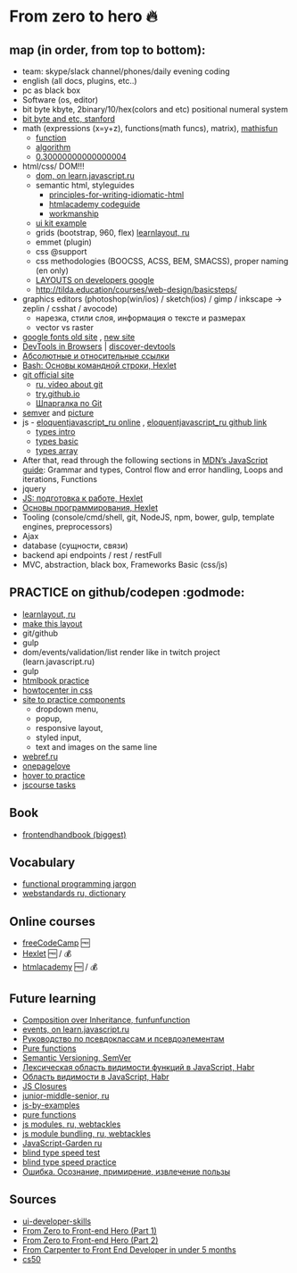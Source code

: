 # From zero to hero :fire:

## map (in order, from top to bottom):

- team: skype/slack channel/phones/daily evening coding
- english (all docs, plugins, etc..)
- pc as black box
- Software (os, editor)
- bit byte kbyte, 2binary/10/hex(colors and etc) positional numeral system
 - [bit byte and etc, stanford](https://web.stanford.edu/class/cs101/bits-bytes.html)
- math (expressions (x=y+z), functions(math funcs), matrix), [mathisfun](http://www.mathsisfun.com/index.htm)
  - [function](http://www.mathsisfun.com/definitions/function.html)
  - [algorithm](http://www.mathsisfun.com/definitions/algorithm.html)
  - [0.30000000000000004](http://0.30000000000000004.com/)
- html/css/ DOM!!!
  - [dom, on learn.javascript.ru](https://learn.javascript.ru/document)
  - semantic html, styleguides
    - [principles-for-writing-idiomatic-html](http://forwebdev.ru/html/principles-for-writing-idiomatic-html/)
    - [htmlacademy codeguide](https://htmlacademy.github.io/codeguide/)
    - [workmanship](http://workmanship.io/)
  - [ui kit example](https://s-media-cache-ak0.pinimg.com/736x/5f/c4/0e/5fc40e12a8e42bd5543c3d77ab1df14e.jpg)
  - grids (bootstrap, 960, flex) [learnlayout, ru](http://ru.learnlayout.com/)
  - emmet (plugin)
  - css @support
  - css methodologies (BOOCSS, ACSS, BEM, SMACSS), proper naming (en only)
  - [LAYOUTS on developers google](https://developers.google.com/web/fundamentals/design-and-ui/responsive/?hl=en)
  - http://tilda.education/courses/web-design/basicsteps/
- graphics editors (photoshop(win/ios) / sketch(ios) / gimp / inkscape -> zeplin / csshat / avocode)
  - нарезка, стили слоя, информация о тексте и размерах
  - vector vs raster
- [google fonts old site](https://www.google.com/fonts) , [new site](https://fonts.google.com/)
- [DevTools in Browsers](https://developer.chrome.com/devtools) | [discover-devtools](http://discover-devtools.codeschool.com/)
- [Абсолютные и относительные ссылки](http://htmlbook.ru/samhtml/ssylki/absolyutnye-i-otnositelnye-ssylki)
- [Bash: Основы командной строки, Hexlet](https://ru.hexlet.io/courses/bash)
- [git official site](https://git-scm.com/)
  - [ru, video about git](https://www.youtube.com/watch?v=PEKN8NtBDQ0)
  - [try.github.io](https://try.github.io/levels/1/challenges/1)
  - [Шпаргалка по Git](https://medium.com/@ABatickaya/%D1%88%D0%BF%D0%B0%D1%80%D0%B3%D0%B0%D0%BB%D0%BA%D0%B0-%D0%BF%D0%BE-git-55eeea487676#.egt8ws81g)
- [semver](http://semver.org/lang/ru/) and [picture](http://www.jontejada.com/blog/assets/semver03.png)
- js - [eloquentjavascript_ru online](https://karmazzin.gitbooks.io/eloquentjavascript_ru/content/) ,
    [eloquentjavascript_ru github link](https://github.com/karmazzin/eloquentjavascript_ru)
  - [types intro](https://learn.javascript.ru/types-intro)
  - [types basic](http://javascript.ru/basic/types)
  - [types array](https://learn.javascript.ru/array)
- After that, read through the following sections in [MDN’s JavaScript guide](https://developer.mozilla.org/en-US/docs/Web/JavaScript/Guide):
  Grammar and types, Control flow and error handling, Loops and iterations, Functions
- jquery
- [JS: подготовка к работе, Hexlet](https://ru.hexlet.io/courses/javascript_setup)
- [Основы программирования, Hexlet](https://ru.hexlet.io/courses/programming-basics)
- Tooling (console/cmd/shell, git, NodeJS, npm, bower, gulp, template engines, preprocessors)
- Ajax
- database (сущности, связи)
- backend api endpoints / rest / restFull
- MVC, abstraction, black box, Frameworks Basic (css/js)

## PRACTICE on github/codepen :godmode:

- [learnlayout, ru](http://ru.learnlayout.com/)
- [make this layout](https://onepagelove.com/serge-khineika)
- git/github
- gulp
- dom/events/validation/list render like in twitch project (learn.javascript.ru)
- gulp
- [htmlbook practice](http://htmlbook.ru/practical)
- [howtocenter in css](http://howtocenterincss.com/)
- [site to practice components](http://flypixel.com/ui-elements)
  - dropdown menu,
  - popup,
  - responsive layout,
  - styled input,
  - text and images on the same line
- [webref.ru](https://webref.ru/layout/learn-html-css)
- [onepagelove](https://onepagelove.com/)
- [hover to practice](http://codepen.io/jonathanzwhite/pen/GZVKmE)
- [jscourse tasks](http://jscourse.com/tasks)

## Book
- [frontendhandbook (biggest)](http://www.frontendhandbook.com/)

## Vocabulary
- [functional programming jargon](https://github.com/hemanth/functional-programming-jargon)
- [webstandards ru, dictionary](https://github.com/web-standards-ru/dictionary)

## Online courses

- [freeCodeCamp](https://www.freecodecamp.com/) :free:
- [Hexlet](https://ru.hexlet.io/) :free: / :moneybag:
- [htmlacademy](https://htmlacademy.ru/) :free: / :moneybag:

## Future learning

- [Composition over Inheritance, funfunfunction](https://www.youtube.com/watch?v=wfMtDGfHWpA)
- [events, on learn.javascript.ru](https://learn.javascript.ru/events-and-interfaces)
- [Руководство по псевдоклассам и псевдоэлементам](http://prgssr.ru/development/polnoe-rukovodstvo-po-psevdoklassam-i-psevdoelementam.html)
- [Pure functions](https://medium.com/javascript-scene/master-the-javascript-interview-what-is-a-pure-function-d1c076bec976#.7hkf30999)
- [Semantic Versioning, SemVer](http://semver.org/)
- [Лексическая область видимости функций в JavaScript, Habr](https://habrahabr.ru/post/149526/)
- [Область видимости в JavaScript, Habr](https://habrahabr.ru/post/127482/)
- [JS Closures](https://medium.freecodecamp.com/lets-learn-javascript-closures-66feb44f6a44#.p3qti2sr6)
- [junior-middle-senior, ru](http://frontender.info/programmirovanie-klassami-v-veb-prilozheniyakh/)
- [js-by-examples](https://github.com/bmkmanoj/js-by-examples)
- [pure functions](https://medium.com/javascript-scene/master-the-javascript-interview-what-is-a-pure-function-d1c076bec976#.1qaexrxzx)
- [js modules, ru, webtackles](http://webtackles.ru/javascript/js-modules-beginners-guide/)
- [js module bundling, ru, webtackles](http://webtackles.ru/javascript/js-module-bundling/)
- [JavaScript-Garden ru](https://bonsaiden.github.io/JavaScript-Garden/ru/)
- [blind type speed test](https://vse10.ru/)
- [blind type speed practice](http://10fastfingers.com/typing-test/russian)
- [Ошибка. Осознание, примирение, извлечение пользы](https://vimeo.com/17626272)

## Sources

- [ui-developer-skills](http://krekotun.ru/ui-developer-skills)
- [From Zero to Front-end Hero (Part 1)](https://medium.freecodecamp.com/from-zero-to-front-end-hero-part-1-7d4f7f0bff02#.p0pooc2p6)
- [From Zero to Front-end Hero (Part 2)](https://medium.freecodecamp.com/from-zero-to-front-end-hero-part-2-adfa4824da9b#.uj93oo4y8)
- [From Carpenter to Front End Developer in under 5 months](https://medium.freecodecamp.com/this-is-my-story-about-how-i-went-from-being-a-carpenter-with-zero-experience-in-the-tech-world-to-4252e93cb73#.azj4fczdn)
- [cs50](http://cs50.tv/2015/fall/)
